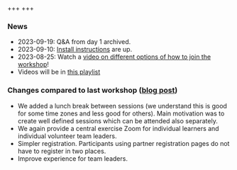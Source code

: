 +++
+++

### News

- 2023-09-19: Q&A from day 1 archived.
- 2023-09-10: [Install instructions](https://coderefinery.github.io/installation/) are up.
- 2023-08-25: Watch a [video on different options of how to join the workshop](https://youtu.be/QUAZELOioUY)!
- Videos will be in [this playlist](https://www.youtube.com/playlist?list=PLpLblYHCzJADyLxv8GRyxFiRJBhQ-G0NQ)


### Changes compared to last workshop ([blog post](https://coderefinery.org/blog/2023/06/25/planning-sep-workshop/))

- We added a lunch break between sessions (we understand this is good for some time zones and less good for others).
  Main motivation was to create well defined sessions which can be attended also separately.
- We again provide a central exercise Zoom for individual learners and individual
  volunteer team leaders.
- Simpler registration. Participants using partner registration pages do not
  have to register in two places.
- Improve experience for team leaders.
